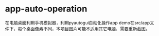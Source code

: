 # app-auto-operation
在电脑桌面利用手机模拟器，利用pyautogui自动化操作app
demo在src/app文件下，每个桌面像素不同，本项目图片可能不适用其它电脑，需要重新截图。